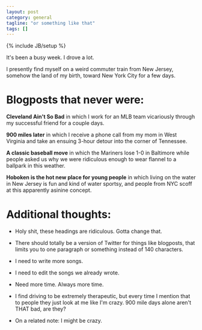 ```yaml
---
layout: post
category: general
tagline: "or something like that"
tags: []
---
```


{% include JB/setup %}


It's been a busy week. I drove a lot.

I presently find myself on a weird commuter train from New Jersey, somehow the land of my birth, toward New York City for a few days.

# Blogposts that never were:

**Cleveland Ain't So Bad** in which I work for an MLB team vicariously through my successful friend for a couple days.

**900 miles later** in which I receive a phone call from my mom in West Virginia and take an ensuing 3-hour detour into the corner of Tennessee.

**A classic baseball move** in which the Mariners lose 1-0 in Baltimore while people asked us why we were ridiculous enough to wear flannel to a ballpark in this weather.

**Hoboken is the hot new place for young people** in which living on the water in New Jersey is fun and kind of water sportsy, and people from NYC scoff at this apparently asinine concept.

# Additional thoughts:

- Holy shit, these headings are ridiculous. Gotta change that.

- There should totally be a version of Twitter for things like blogposts, that limits you to one paragraph or something instead of 140 characters.

- I need to write more songs.

- I need to edit the songs we already wrote.

- Need more time. Always more time.

- I find driving to be extremely therapeutic, but every time I mention that to people they just look at me like I'm crazy. 900 mile days alone aren't THAT bad, are they?

- On a related note: I might be crazy.